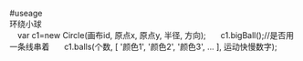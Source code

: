 #useage  
环绕小球  
&emsp;var c1=new Circle(画布id, 原点x, 原点y, 半径, 方向);  
&emsp;c1.bigBall();//是否用一条线串着  
&emsp;c1.balls(个数, [ '颜色1', '颜色2', '颜色3', ... ], 运动快慢数字);

